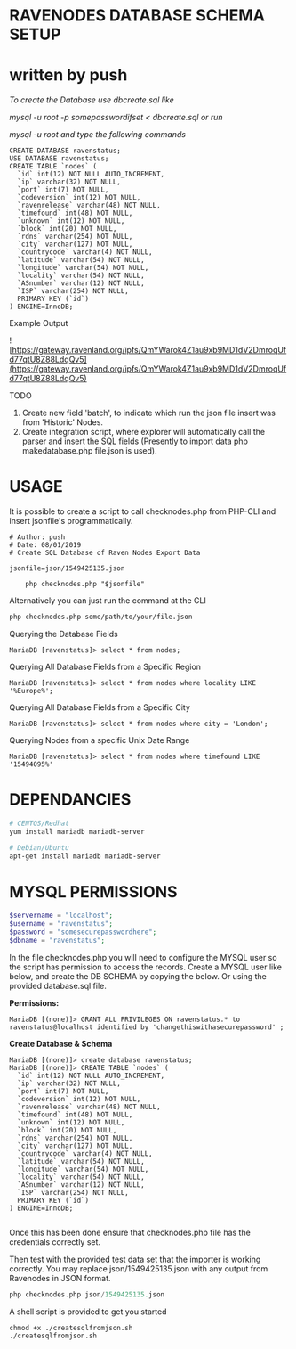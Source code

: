 # RAVENODES DATABASE SCHEMA SETUP
# written by push

*To create the Database use dbcreate.sql like*

*mysql -u root -p somepasswordifset < dbcreate.sql or run*

*mysql -u root and type the following commands*



```CREATE DATABASE ravenstatus
CREATE DATABASE ravenstatus;
USE DATABASE ravenstatus;
CREATE TABLE `nodes` (
  `id` int(12) NOT NULL AUTO_INCREMENT,
  `ip` varchar(32) NOT NULL,
  `port` int(7) NOT NULL,
  `codeversion` int(12) NOT NULL,
  `ravenrelease` varchar(48) NOT NULL,
  `timefound` int(48) NOT NULL,
  `unknown` int(12) NOT NULL,
  `block` int(20) NOT NULL,
  `rdns` varchar(254) NOT NULL,
  `city` varchar(127) NOT NULL,
  `countrycode` varchar(4) NOT NULL,
  `latitude` varchar(54) NOT NULL,
  `longitude` varchar(54) NOT NULL,
  `locality` varchar(54) NOT NULL,
  `ASnumber` varchar(12) NOT NULL,
  `ISP` varchar(254) NOT NULL,
  PRIMARY KEY (`id`)
) ENGINE=InnoDB;
```

Example Output

![https://gateway.ravenland.org/ipfs/QmYWarok4Z1au9xb9MD1dV2DmroqUfd77qtU8Z88LdqQv5](https://gateway.ravenland.org/ipfs/QmYWarok4Z1au9xb9MD1dV2DmroqUfd77qtU8Z88LdqQv5)

TODO

1. Create new field 'batch', to indicate which run the json file insert was from 'Historic' Nodes.
2. Create integration script, where explorer will automatically call the parser and insert the SQL fields (Presently to import data php makedatabase.php file.json is used). 



# USAGE

It is possible to create a script to call checknodes.php from PHP-CLI and insert jsonfile's programmatically.

```#!/bin/bash
# Author: push
# Date: 08/01/2019
# Create SQL Database of Raven Nodes Export Data

jsonfile=json/1549425135.json

    php checknodes.php "$jsonfile"
```

Alternatively you can just run the command at the CLI

```bash
php checknodes.php some/path/to/your/file.json
```

Querying the Database Fields

```mysql
MariaDB [ravenstatus]> select * from nodes;
```

Querying All Database Fields from a Specific Region

```mysql
MariaDB [ravenstatus]> select * from nodes where locality LIKE '%Europe%';
```

Querying All Database Fields from a Specific City

```mysql
MariaDB [ravenstatus]> select * from nodes where city = 'London';
```

Querying Nodes from a specific Unix Date Range

```mysql
MariaDB [ravenstatus]> select * from nodes where timefound LIKE '15494095%'
```



# DEPENDANCIES

``` bash
# CENTOS/Redhat
yum install mariadb mariadb-server

# Debian/Ubuntu
apt-get install mariadb mariadb-server
```

# MYSQL PERMISSIONS

```php
$servername = "localhost";
$username = "ravenstatus";
$password = "somesecurepasswordhere";
$dbname = "ravenstatus";
```

In the file checknodes.php you will need to configure the MYSQL  user so the script has permission to access the records. Create a MYSQL user like below, and create the DB SCHEMA by copying the below. Or using the provided database.sql file.

**Permissions:**

```mysql
MariaDB [(none)]> GRANT ALL PRIVILEGES ON ravenstatus.* to ravenstatus@localhost identified by 'changethiswithasecurepassword' ;                                                                                                     
```

**Create Database & Schema**

```mysql
MariaDB [(none)]> create database ravenstatus;
MariaDB [(none)]> CREATE TABLE `nodes` (
  `id` int(12) NOT NULL AUTO_INCREMENT,
  `ip` varchar(32) NOT NULL,
  `port` int(7) NOT NULL,
  `codeversion` int(12) NOT NULL,
  `ravenrelease` varchar(48) NOT NULL,
  `timefound` int(48) NOT NULL,
  `unknown` int(12) NOT NULL,
  `block` int(20) NOT NULL,
  `rdns` varchar(254) NOT NULL,
  `city` varchar(127) NOT NULL,
  `countrycode` varchar(4) NOT NULL,
  `latitude` varchar(54) NOT NULL,
  `longitude` varchar(54) NOT NULL,
  `locality` varchar(54) NOT NULL,
  `ASnumber` varchar(12) NOT NULL,
  `ISP` varchar(254) NOT NULL,
  PRIMARY KEY (`id`)
) ENGINE=InnoDB;


```

Once this has been done ensure that checknodes.php file has the credentials correctly set. 

Then test with the provided test data set that the importer is working correctly. You may replace json/1549425135.json with any output from Ravenodes in JSON format.

``` php 
php checknodes.php json/1549425135.json
```

A shell script is provided to get you started

```
chmod +x ./createsqlfromjson.sh
./createsqlfromjson.sh

```



